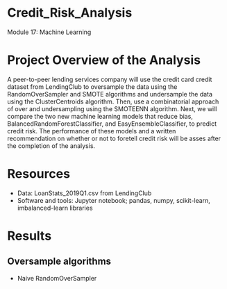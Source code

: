 # Credit_Risk_Analysis
Module 17: Machine Learning

# Project Overview of the Analysis
A peer-to-peer lending services company will use the credit card credit dataset from LendingClub to oversample the data using the RandomOverSampler and SMOTE algorithms and undersample the data using the ClusterCentroids algorithm. Then, use a combinatorial approach of over and undersampling using the SMOTEENN algorithm. Next, we will compare the two new machine learning models that reduce bias, BalancedRandomForestClassifier, and EasyEnsembleClassifier, to predict credit risk. The performance of these models and a written recommendation on whether or not to foretell credit risk will be asses after the completion of the analysis.

# Resources
- Data: LoanStats_2019Q1.csv from LendingClub
- Software and tools: Jupyter notebook; pandas, numpy, scikit-learn, imbalanced-learn libraries

# Results
## Oversample algorithms
- Naive RandomOverSampler 
